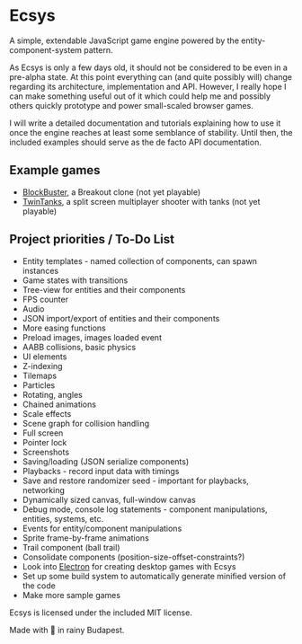 # Ecsys
A simple, extendable JavaScript game engine powered by the entity-component-system pattern.

As Ecsys is only a few days old, it should not be considered to be even in a pre-alpha state. At this point everything can (and quite possibly will) change regarding its architecture, implementation and API. However, I really hope I can make something useful out of it which could help me and possibly others quickly prototype and power small-scaled browser games.

I will write a detailed documentation and tutorials explaining how to use it once the engine reaches at least some semblance of stability. Until then, the included examples should serve as the de facto API documentation.

## Example games
- [BlockBuster](https://rawgit.com/attilahorvath/ecsys/master/examples/block_buster/block_buster.html), a Breakout clone (not yet playable)
- [TwinTanks](https://rawgit.com/attilahorvath/ecsys/master/examples/twin_tanks/twin_tanks.html), a split screen multiplayer shooter with tanks (not yet playable)

## Project priorities / To-Do List
- Entity templates - named collection of components, can spawn instances
- Game states with transitions
- Tree-view for entities and their components
- FPS counter
- Audio
- JSON import/export of entities and their components
- More easing functions
- Preload images, images loaded event
- AABB collisions, basic physics
- UI elements
- Z-indexing
- Tilemaps
- Particles
- Rotating, angles
- Chained animations
- Scale effects
- Scene graph for collision handling
- Full screen
- Pointer lock
- Screenshots
- Saving/loading (JSON serialize components)
- Playbacks - record input data with timings
- Save and restore randomizer seed - important for playbacks, networking
- Dynamically sized canvas, full-window canvas
- Debug mode, console log statements - component manipulations, entities, systems, etc.
- Events for entity/component manipulations
- Sprite frame-by-frame animations
- Trail component (ball trail)
- Consolidate components (position-size-offset-constraints?)
- Look into [Electron](https://github.com/atom/electron) for creating desktop games with Ecsys
- Set up some build system to automatically generate minified version of the code
- Make more sample games

Ecsys is licensed under the included MIT license.

Made with :beer: in rainy Budapest.
